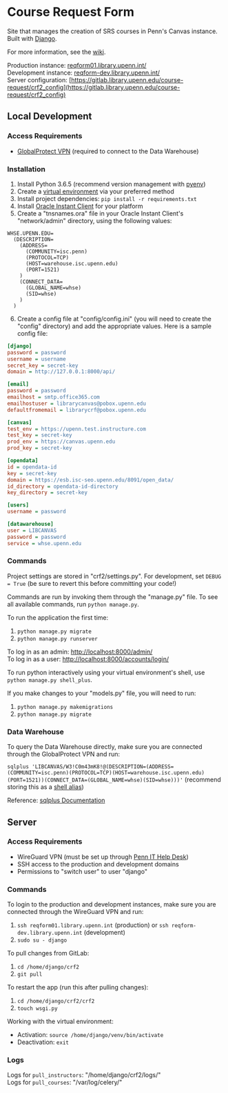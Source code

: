 # Course Request Form

Site that manages the creation of SRS courses in Penn's Canvas instance. Built with [Django](https://www.djangoproject.com/).

For more information, see the [wiki](https://github.com/Mfhodges/CRF2/wiki).

Production instance: [reqform01.library.upenn.int/](http://reqform01.library.upenn.int/)  
Development instance: [reqform-dev.library.upenn.int/](http://reqform-dev.library.upenn.int/)  
Server configuration: [https://gitlab.library.upenn.edu/course-request/crf2_config](https://gitlab.library.upenn.edu/course-request/crf2_config)

## Local Development

### Access Requirements

- [GlobalProtect VPN](https://www.isc.upenn.edu/how-to/university-vpn-getting-started-guide) (required to connect to the Data Warehouse)

### Installation

1. Install Python 3.6.5 (recommend version management with [pyenv](https://github.com/pyenv/pyenv))
2. Create a [virtual environment](https://docs.python.org/3/tutorial/venv.html) via your preferred method
3. Install project dependencies: `pip install -r requirements.txt`
4. Install [Oracle Instant Client](https://www.oracle.com/database/technologies/instant-client/downloads.html) for your platform
5. Create a "tnsnames.ora" file in your Oracle Instant Client's "network/admin" directory, using the following values:

```
WHSE.UPENN.EDU=
  (DESCRIPTION=
    (ADDRESS=
      (COMMUNITY=isc.penn)
      (PROTOCOL=TCP)
      (HOST=warehouse.isc.upenn.edu)
      (PORT=1521)
    )
    (CONNECT_DATA=
      (GLOBAL_NAME=whse)
      (SID=whse)
    )
  )
```

6. Create a config file at "config/config.ini" (you will need to create the "config" directory) and add the appropriate values. Here is a sample config file:

```ini
[django]
password = password
username = username
secret_key = secret-key
domain = http://127.0.0.1:8000/api/

[email]
password = password
emailhost = smtp.office365.com
emailhostuser = librarycanvas@pobox.upenn.edu
defaultfromemail = librarycrf@pobox.upenn.edu

[canvas]
test_env = https://upenn.test.instructure.com
test_key = secret-key
prod_env = https://canvas.upenn.edu
prod_key = secret-key

[opendata]
id = opendata-id
key = secret-key
domain = https://esb.isc-seo.upenn.edu/8091/open_data/
id_directory = opendata-id-directory
key_directory = secret-key

[users]
username = password

[datawarehouse]
user = LIBCANVAS
password = password
service = whse.upenn.edu
```

### Commands

Project settings are stored in "crf2/settings.py". For development, set `DEBUG = True` (be sure to revert this before committing your code!)

Commands are run by invoking them through the "manage.py" file. To see all available commands, run `python manage.py`.

To run the application the first time:

1. `python manage.py migrate`
2. `python manage.py runserver`

To log in as an admin: [http://localhost:8000/admin/](http://localhost:8000/admin/)  
To log in as a user: [http://localhost:8000/accounts/login/](http://localhost:8000/accounts/login/)

To run python interactively using your virtual environment's shell, use `python manage.py shell_plus`.

If you make changes to your "models.py" file, you will need to run:

1. `python manage.py makemigrations`
2. `python manage.py migrate`

### Data Warehouse

To query the Data Warehouse directly, make sure you are connected through the GlobalProtect VPN and run:

`sqlplus 'LIBCANVAS/W3!C0m43mK8!@(DESCRIPTION=(ADDRESS=(COMMUNITY=isc.penn)(PROTOCOL=TCP)(HOST=warehouse.isc.upenn.edu)(PORT=1521))(CONNECT_DATA=(GLOBAL_NAME=whse)(SID=whse)))'` (recommend storing this as a [shell alias](https://shapeshed.com/unix-alias/))

Reference: [sqlplus Documentation](https://docs.oracle.com/cd/B19306_01/server.102/b14357/toc.htm)

## Server

### Access Requirements

- WireGuard VPN (must be set up through [Penn IT Help Desk](https://ithelp.library.upenn.edu/support/home))
- SSH access to the production and development domains
- Permissions to "switch user" to user "django"

### Commands

To login to the production and development instances, make sure you are connected through the WireGuard VPN and run:

1. `ssh reqform01.library.upenn.int` (production) or `ssh reqform-dev.library.upenn.int` (development)
2. `sudo su - django`

To pull changes from GitLab:

1. `cd /home/django/crf2`
2. `git pull`

To restart the app (run this after pulling changes):

1. `cd /home/django/crf2/crf2`
2. `touch wsgi.py`

Working with the virtual environment:

- Activation: `source /home/django/venv/bin/activate`
- Deactivation: `exit`

### Logs

Logs for `pull_instructors`: "/home/django/crf2/logs/"  
Logs for `pull_courses`: "/var/log/celery/"
